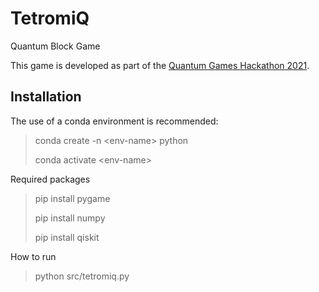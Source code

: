 # TetromiQ

Quantum Block Game

This game is developed as part of the [Quantum Games Hackathon 2021](https://www.qaif.org/contests/quantum-games-hackathon).

## Installation

The use of a conda environment is recommended:
> conda create -n \<env-name\> python
>
> conda activate \<env-name\>

Required packages

> pip install pygame
> 
> pip install numpy
> 
> pip install qiskit

How to run

> python src/tetromiq.py
